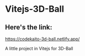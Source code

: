 # Vitejs-3D-Ball
## Here's the link:
https://codekaito-3d-ball.netlify.app/


A little project in Vitejs for 3D-Ball
